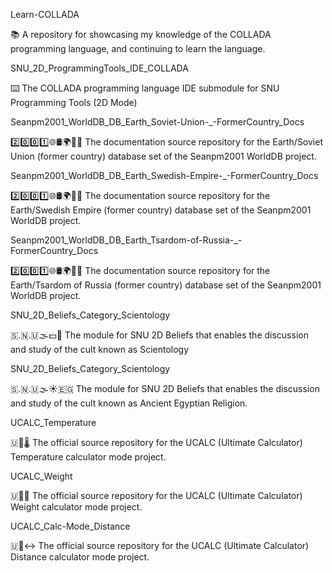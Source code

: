 
Learn-COLLADA

📚️ A repository for showcasing my knowledge of the COLLADA programming language, and continuing to learn the language. 

SNU_2D_ProgrammingTools_IDE_COLLADA

⌨️ The COLLADA programming language IDE submodule for SNU Programming Tools (2D Mode)

Seanpm2001_WorldDB_DB_Earth_Soviet-Union-_-FormerCountry_Docs

2️⃣️0️⃣️0️⃣️1️⃣️🌐️🛢️🌍️🏴️📖️ The documentation source repository for the Earth/Soviet Union (former country) database set of the Seanpm2001 WorldDB project. 

Seanpm2001_WorldDB_DB_Earth_Swedish-Empire-_-FormerCountry_Docs

2️⃣️0️⃣️0️⃣️1️⃣️🌐️🛢️🌍️🏴️📖️ The documentation source repository for the Earth/Swedish Empire (former country) database set of the Seanpm2001 WorldDB project. 

Seanpm2001_WorldDB_DB_Earth_Tsardom-of-Russia-_-FormerCountry_Docs

2️⃣️0️⃣️0️⃣️1️⃣️🌐️🛢️🌍️🏴️📖️ The documentation source repository for the Earth/Tsardom of Russia (former country) database set of the Seanpm2001 WorldDB project. 

SNU_2D_Beliefs_Category_Scientology

🇸.🇳.🇺🌫️💵️🏦️ The module for SNU 2D Beliefs that enables the discussion and study of the cult known as Scientology

SNU_2D_Beliefs_Category_Scientology

🇸.🇳.🇺🌫️☀️🇪🇬️ The module for SNU 2D Beliefs that enables the discussion and study of the cult known as Ancient Egyptian Religion.

UCALC_Temperature

🇺🧮️🌡️ The official source repository for the UCALC (Ultimate Calculator) Temperature calculator mode project.

UCALC_Weight

🇺🧮️⚖️ The official source repository for the UCALC (Ultimate Calculator) Weight calculator mode project.

UCALC_Calc-Mode_Distance

🇺🧮️↔️ The official source repository for the UCALC (Ultimate Calculator) Distance calculator mode project.

